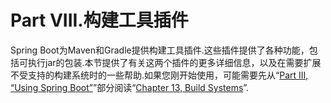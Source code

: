 # Part VIII.构建工具插件

Spring Boot为Maven和Gradle提供构建工具插件.这些插件提供了各种功能，包括可执行jar的包装.本节提供了有关这两个插件的更多详细信息，以及在需要扩展不受支持的构建系统时的一些帮助.如果您刚开始使用，可能需要先从“[Part III, “Using Spring Boot”](using-boot.html)”部分阅读“[Chapter 13, Build Systems](using-boot-build-systems.html)”.


